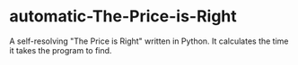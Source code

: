 # automatic-The-Price-is-Right
A self-resolving "The Price is Right" written in Python. It calculates the time it takes the program to find.
